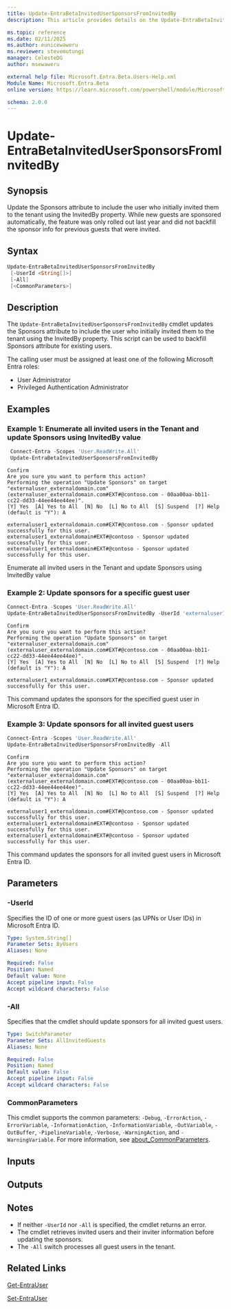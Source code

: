```yaml
---
title: Update-EntraBetaInvitedUserSponsorsFromInvitedBy
description: This article provides details on the Update-EntraBetaInvitedUserSponsorsFromInvitedBy command.

ms.topic: reference
ms.date: 02/11/2025
ms.author: eunicewaweru
ms.reviewer: stevemutungi
manager: CelesteDG
author: msewaweru

external help file: Microsoft.Entra.Beta.Users-Help.xml
Module Name: Microsoft.Entra.Beta
online version: https://learn.microsoft.com/powershell/module/Microsoft.Beta.Entra/Update-EntraBetaInvitedUserSponsorsFromInvitedBy

schema: 2.0.0
---
```


# Update-EntraBetaInvitedUserSponsorsFromInvitedBy

## Synopsis

Update the Sponsors attribute to include the user who initially invited them to the tenant using the InvitedBy property. While new guests are sponsored automatically, the feature was only rolled out last year and did not backfill the sponsor info for previous guests that were invited.

## Syntax

```powershell
Update-EntraBetaInvitedUserSponsorsFromInvitedBy
 [-UserId <String[]>]
 [-All]
 [<CommonParameters>]
```

## Description

The `Update-EntraBetaInvitedUserSponsorsFromInvitedBy` cmdlet updates the Sponsors attribute to include the user who initially invited them to the tenant using the InvitedBy property. This script can be used to backfill Sponsors attribute for existing users.

The calling user must be assigned at least one of the following Microsoft Entra roles:

- User Administrator
- Privileged Authentication Administrator

## Examples

### Example 1: Enumerate all invited users in the Tenant and update Sponsors using InvitedBy value

```powershell
 Connect-Entra -Scopes 'User.ReadWrite.All'
 Update-EntraBetaInvitedUserSponsorsFromInvitedBy
```

```Output
Confirm
Are you sure you want to perform this action?
Performing the operation "Update Sponsors" on target "externaluser_externaldomain.com"
(externaluser_externaldomain.com#EXT#@contoso.com - 00aa00aa-bb11-cc22-dd33-44ee44ee44ee)".
[Y] Yes  [A] Yes to All  [N] No  [L] No to All  [S] Suspend  [?] Help (default is "Y"): A

externaluser1_externaldomain.com#EXT#@contoso.com - Sponsor updated successfully for this user.
externaluser1_externaldomain#EXT#@contoso - Sponsor updated successfully for this user.
externaluser1_externaldomain#EXT#@contoso - Sponsor updated successfully for this user.
```

Enumerate all invited users in the Tenant and update Sponsors using InvitedBy value

### Example 2: Update sponsors for a specific guest user

```powershell
Connect-Entra -Scopes 'User.ReadWrite.All'
Update-EntraBetaInvitedUserSponsorsFromInvitedBy -UserId 'externaluser1_externaldomain.com','externaluser1_externaldomain.com'
```

```Output
Confirm
Are you sure you want to perform this action?
Performing the operation "Update Sponsors" on target "externaluser_externaldomain.com"
(externaluser_externaldomain.com#EXT#@contoso.com - 00aa00aa-bb11-cc22-dd33-44ee44ee44ee)".
[Y] Yes  [A] Yes to All  [N] No  [L] No to All  [S] Suspend  [?] Help (default is "Y"): A

externaluser1_externaldomain.com#EXT#@contoso.com - Sponsor updated successfully for this user.
```

This command updates the sponsors for the specified guest user in Microsoft Entra ID.

### Example 3: Update sponsors for all invited guest users

```powershell
Connect-Entra -Scopes 'User.ReadWrite.All'
Update-EntraBetaInvitedUserSponsorsFromInvitedBy -All
```

```Output
Confirm
Are you sure you want to perform this action?
Performing the operation "Update Sponsors" on target "externaluser_externaldomain.com"
(externaluser_externaldomain.com#EXT#@contoso.com - 00aa00aa-bb11-cc22-dd33-44ee44ee44ee)".
[Y] Yes  [A] Yes to All  [N] No  [L] No to All  [S] Suspend  [?] Help (default is "Y"): A

externaluser1_externaldomain.com#EXT#@contoso.com - Sponsor updated successfully for this user.
externaluser1_externaldomain#EXT#@contoso - Sponsor updated successfully for this user.
externaluser1_externaldomain#EXT#@contoso - Sponsor updated successfully for this user.
```

This command updates the sponsors for all invited guest users in Microsoft Entra ID.

## Parameters

### -UserId

Specifies the ID of one or more guest users (as UPNs or User IDs) in Microsoft Entra ID.

```yaml
Type: System.String[]
Parameter Sets: ByUsers
Aliases: None

Required: False
Position: Named
Default value: None
Accept pipeline input: False
Accept wildcard characters: False
```

### -All

Specifies that the cmdlet should update sponsors for all invited guest users.

```yaml
Type: SwitchParameter
Parameter Sets: AllInvitedGuests
Aliases: None

Required: False
Position: Named
Default value: False
Accept pipeline input: False
Accept wildcard characters: False
```

### CommonParameters

This cmdlet supports the common parameters: `-Debug`, `-ErrorAction`, `-ErrorVariable`, `-InformationAction`, `-InformationVariable`, `-OutVariable`, `-OutBuffer`, `-PipelineVariable`, `-Verbose`, `-WarningAction`, and `-WarningVariable`. For more information, see [about_CommonParameters](https://go.microsoft.com/fwlink/?LinkID=113216).

## Inputs

## Outputs

## Notes

- If neither `-UserId` nor `-All` is specified, the cmdlet returns an error.
- The cmdlet retrieves invited users and their inviter information before updating the sponsors.
- The `-All` switch processes all guest users in the tenant.

## Related Links

[Get-EntraUser](Get-EntraBetaUser.md)

[Set-EntraUser](Set-EntraBetaUser.md)
